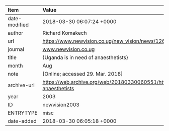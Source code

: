 | Item          | Value                                                                                                               |
|:--------------|:--------------------------------------------------------------------------------------------------------------------|
| date-modified | 2018-03-30 06:07:24 +0000                                                                                           |
| author        | Richard Komakech                                                                                                    |
| url           | https://www.newvision.co.ug/new_vision/news/1262145/uganda-anaesthetists                                            |
| journal       | www.newvision.co.ug                                                                                                 |
| title         | {Uganda is in need of anaesthetists}                                                                                |
| month         | Aug                                                                                                                 |
| note          | [Online; accessed 29. Mar. 2018]                                                                                    |
| archive-url   | https://web.archive.org/web/20180330060551/https://www.newvision.co.ug/new_vision/news/1262145/uganda-anaesthetists |
| year          | 2003                                                                                                                |
| ID            | newvision2003                                                                                                       |
| ENTRYTYPE     | misc                                                                                                                |
| date-added    | 2018-03-30 06:05:18 +0000                                                                                           |